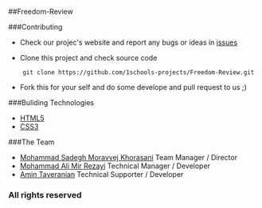 ##Freedom-Review


###Contributing

* Check our projec's website and report any bugs or ideas in [issues](https://github.com/1schools-projects/Freedom-Review/issues)

* Clone this project and check source code
```
    git clone https://github.com/1schools-projects/Freedom-Review.git
```

* Fork this for your self and do some develope and pull request to us ;)


###Buliding Technologies
* [HTML5](http://http://en.wikipedia.org/wiki/Html5)
* [CSS3](http://http://en.wikipedia.org/wiki/CSS3#CSS_3)



###The Team
* [Mohammad Sadegh Moravvej Khorasani](http://github.com/sadegh-n9) Team Manager / Director
* [Mohammad Ali Mir Rezayi](https://github.com/MAMir) Technical Manager / Developer
* [Amin Tayeranian](https://github.com/amintm) Technical Supporter / Developer



### All rights reserved ###

